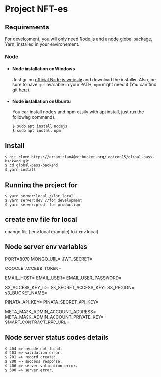 # Project NFT-es

## Requirements

For development, you will only need Node.js and a node global package, Yarn, installed in your environement.

### Node
- #### Node installation on Windows

  Just go on [official Node.js website](https://nodejs.org/) and download the installer.
Also, be sure to have `git` available in your PATH, `npm` might need it (You can find git [here](https://git-scm.com/)).

- #### Node installation on Ubuntu

  You can install nodejs and npm easily with apt install, just run the following commands.

      $ sudo apt install nodejs
      $ sudo apt install npm

## Install

    $ git clone https://arhamirfan4@bitbucket.org/logicon15/global-pass-backend.git
    $ cd global-pass-backend
    $ yarn install


## Running the project for

    $ yarn server:local //for local
    $ yarn server:dev //for development
    $ yarn server:prod  for production

## create env file for local 
 change file (.env.local example) to (.env.local)


## Node server env variables

PORT=8070
MONGO_URL=
JWT_SECRET=


GOOGLE_ACCESS_TOKEN=

EMAIL_HOST=
EMAIL_USER=
EMAIL_USER_PASSWORD=

S3_ACCESS_KEY_ID=
S3_SECRET_ACCESS_KEY=
S3_REGION=
s3_BUCKET_NAME=


PINATA_API_KEY=
PINATA_SECRET_API_KEY=



META_MASK_ADMIN_ACCOUNT_ADDRESS=
META_MASK_ADMIN_ACCOUNT_PRIVATE_KEY=
SMART_CONTRACT_RPC_URL=

## Node server status codes details

    $ 404 => recode not found.
    $ 403 => validation error.
    $ 201 => record created.
    $ 200 => success response.
    $ 406 => server validation error.
    $ 500 => server error.



 